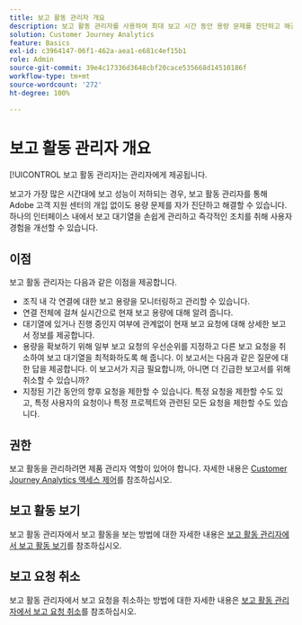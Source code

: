 ```yaml
---
title: 보고 활동 관리자 개요
description: 보고 활동 관리자를 사용하여 최대 보고 시간 동안 용량 문제를 진단하고 해결하는 방법에 대해 알아봅니다.
solution: Customer Journey Analytics
feature: Basics
exl-id: c3964147-06f1-462a-aea1-e681c4ef15b1
role: Admin
source-git-commit: 39e4c17336d3648cbf20cace535668d14510186f
workflow-type: tm+mt
source-wordcount: '272'
ht-degree: 100%

---
```


# 보고 활동 관리자 개요

[!UICONTROL 보고 활동 관리자]는 관리자에게 제공됩니다.

보고가 가장 많은 시간대에 보고 성능이 저하되는 경우, 보고 활동 관리자를 통해 Adobe 고객 지원 센터의 개입 없이도 용량 문제를 자가 진단하고 해결할 수 있습니다. 하나의 인터페이스 내에서 보고 대기열을 손쉽게 관리하고 즉각적인 조치를 취해 사용자 경험을 개선할 수 있습니다.

## 이점

보고 활동 관리자는 다음과 같은 이점을 제공합니다.

* 조직 내 각 연결에 대한 보고 용량을 모니터링하고 관리할 수 있습니다.
* 연결 전체에 걸쳐 실시간으로 현재 보고 용량에 대해 알려 줍니다.
* 대기열에 있거나 진행 중인지 여부에 관계없이 현재 보고 요청에 대해 상세한 보고서 정보를 제공합니다.
* 용량을 확보하기 위해 일부 보고 요청의 우선순위를 지정하고 다른 보고 요청을 취소하여 보고 대기열을 최적화하도록 해 줍니다. 이 보고서는 다음과 같은 질문에 대한 답을 제공합니다. 이 보고서가 지금 필요합니까, 아니면 더 긴급한 보고서를 위해 취소할 수 있습니까?
* 지정된 기간 동안의 향후 요청을 제한할 수 있습니다. 특정 요청을 제한할 수도 있고, 특정 사용자의 요청이나 특정 프로젝트와 관련된 모든 요청을 제한할 수도 있습니다.

## 권한

<!-- update for CJA -->

보고 활동을 관리하려면 제품 관리자 역할이 있어야 합니다. 자세한 내용은 [Customer Journey Analytics 액세스 제어](/help/technotes/access-control.md)를 참조하십시오.

## 보고 활동 보기

보고 활동 관리자에서 보고 활동을 보는 방법에 대한 자세한 내용은 [보고 활동 관리자에서 보고 활동 보기](/help/reporting-activity-manager/reporting-activity.md)를 참조하십시오.

## 보고 요청 취소

보고 활동 관리자에서 보고 요청을 취소하는 방법에 대한 자세한 내용은 [보고 활동 관리자에서 보고 요청 취소](/help/reporting-activity-manager/reporting-activity-cancel-requests.md)를 참조하십시오.
